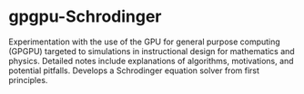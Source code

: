 # gpgpu-Schrodinger
Experimentation with the use of the GPU for general purpose computing (GPGPU) targeted to simulations in instructional design for mathematics and physics. Detailed notes include explanations of algorithms, motivations, and potential pitfalls. Develops a Schrodinger equation solver from first principles.
